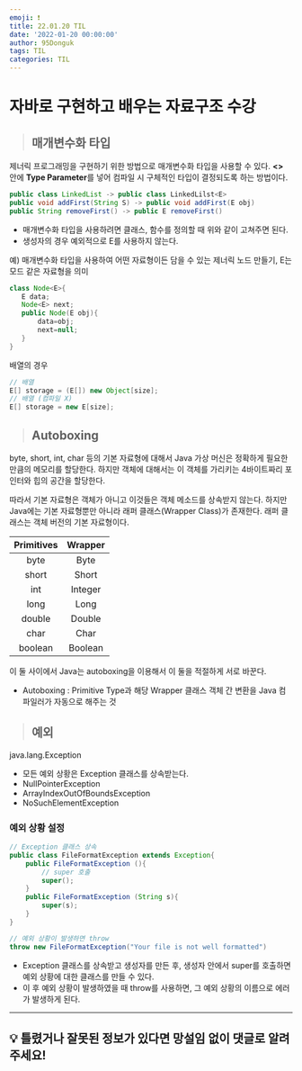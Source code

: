 ```yaml
---
emoji: ❗
title: 22.01.20 TIL
date: '2022-01-20 00:00:00'
author: 95Donguk
tags: TIL
categories: TIL
---
```


# 자바로 구현하고 배우는 자료구조 수강

> ## 매개변수화 타입

제너릭 프로그래밍을 구현하기 위한 방법으로 매개변수화 타입을 사용할 수 있다. **<>** 안에 **Type Parameter**를 넣어 컴파일 시 구체적인 타입이 결정되도록 하는 방법이다.

```java
public class LinkedList -> public class LinkedLilst<E>
public void addFirst(String S) -> public void addFirst(E obj)
public String removeFirst() -> public E removeFirst()
```
 * 매개변수화 타입을 사용하려면 클래스, 함수를 정의할 때 위와 같이 고쳐주면 된다.
 * 생성자의 경우 예외적으로 E를 사용하지 않는다.

 예) 매개변수화 타입을 사용하여 어떤 자료형이든 담을 수 있는 제너릭 노드 만들기, E는 모드 같은 자료형을 의미
 ```java
 class Node<E>{
	E data;
	Node<E> next;
	public Node(E obj){
		data=obj;
		next=null;
	}
}
 ```

 배열의 경우
 ```java
 // 배열
E[] storage = (E[]) new Object[size];
// 배열 (컴파일 X)
E[] storage = new E[size];
 ```

> ## Autoboxing

byte, short, int, char 등의 기본 자료형에 대해서 Java 가상 머신은 정확하게 필요한 만큼의 메모리를 할당한다. 하지만 객체에 대해서는 이 객체를 가리키는 4바이트짜리 포인터와 힙의 공간을 할당한다.

따라서 기본 자료형은 객체가 아니고 이것들은 객체 메소드를 상속받지 않는다. 하지만 Java에는 기본 자료형뿐만 아니라 래퍼 클래스(Wrapper Class)가 존재한다. 래퍼 클래스는 객체 버전의 기본 자료형이다.

|Primitives|Wrapper|
|:---:|:---:|
|byte|Byte|
|short|Short|
|int|Integer|
|long|Long|
|double|Double|
|char|Char|
|boolean|Boolean|

이 둘 사이에서 Java는 autoboxing을 이용해서 이 둘을 적절하게 서로 바꾼다.
* Autoboxing : Primitive Type과 해당 Wrapper 클래스 객체 간 변환을 Java 컴파일러가 자동으로 해주는 것

> ## 예외

java.lang.Exception
* 모든 예외 상황은 Exception 클래스를 상속받는다.
* NullPointerException
* ArrayIndexOutOfBoundsException
* NoSuchElementException

### 예외 상황 설정
```java
// Exception 클래스 상속
public class FileFormatException extends Exception{
	public FileFormatException (){
		// super 호출
		super();
	}
	public FileFormatException (String s){
		super(s);
	}
}

// 예외 상황이 발생하면 throw
throw new FileFormatException("Your file is not well formatted")
```
* Exception 클래스를 상속받고 생성자를 만든 후, 생성자 안에서 super를 호출하면 예외 상황에 대한 클래스를 만들 수 있다.
* 이 후 예외 상황이 발생하였을 때 throw를 사용하면, 그 예외 상황의 이름으로 에러가 발생하게 된다.

***
## 💡 틀렸거나 잘못된 정보가 있다면 망설임 없이 댓글로 알려주세요!

